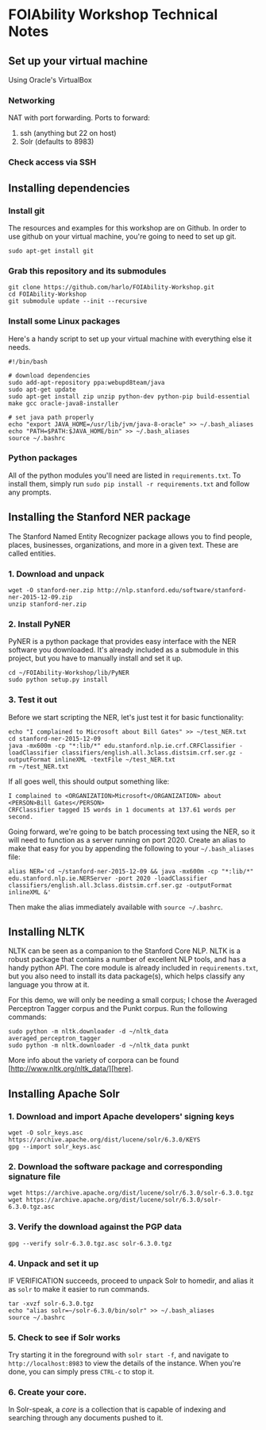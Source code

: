 # FOIAbility Workshop Technical Notes

## Set up your virtual machine

Using Oracle's VirtualBox

### Networking

NAT with port forwarding. Ports to forward:

1.	ssh (anything but 22 on host)
1.	Solr (defaults to 8983)

### Check access via SSH

## Installing dependencies

### Install git

The resources and examples for this workshop are on Github. In order to use github on your virtual machine, you're going to need to set up git.

```
sudo apt-get install git
```

### Grab this repository and its submodules

```
git clone https://github.com/harlo/FOIAbility-Workshop.git
cd FOIAbility-Workshop
git submodule update --init --recursive

```

### Install some Linux packages

Here's a handy script to set up your virtual machine with everything else it needs.

```
#!/bin/bash

# download dependencies
sudo add-apt-repository ppa:webupd8team/java
sudo apt-get update
sudo apt-get install zip unzip python-dev python-pip build-essential make gcc oracle-java8-installer

# set java path properly
echo "export JAVA_HOME=/usr/lib/jvm/java-8-oracle" >> ~/.bash_aliases
echo "PATH=$PATH:$JAVA_HOME/bin" >> ~/.bash_aliases
source ~/.bashrc
```

### Python packages

All of the python modules you'll need are listed in `requirements.txt`. To install them, simply run `sudo pip install -r requirements.txt` and follow any prompts.

## Installing the Stanford NER package

The Stanford Named Entity Recognizer package allows you to find people, places, businesses, organizations, and more in a given text. These are called entities.

### 1. Download and unpack

```
wget -O stanford-ner.zip http://nlp.stanford.edu/software/stanford-ner-2015-12-09.zip
unzip stanford-ner.zip
```

### 2. Install PyNER

PyNER is a python package that provides easy interface with the NER software you downloaded. It's already included as a submodule in this project, but you have to manually install and set it up.

```
cd ~/FOIAbility-Workshop/lib/PyNER
sudo python setup.py install
```

### 3. Test it out

Before we start scripting the NER, let's just test it for basic functionality:

```
echo "I complained to Microsoft about Bill Gates" >> ~/test_NER.txt
cd stanford-ner-2015-12-09
java -mx600m -cp "*:lib/*" edu.stanford.nlp.ie.crf.CRFClassifier -loadClassifier classifiers/english.all.3class.distsim.crf.ser.gz -outputFormat inlineXML -textFile ~/test_NER.txt
rm ~/test_NER.txt
```

If all goes well, this should output something like:

```
I complained to <ORGANIZATION>Microsoft</ORGANIZATION> about <PERSON>Bill Gates</PERSON>
CRFClassifier tagged 15 words in 1 documents at 137.61 words per second.
```

Going forward, we're going to be batch processing text using the NER, so it will need to function as a server running on port 2020. Create an alias to make that easy for you by appending the following to your `~/.bash_aliases` file:

```
alias NER='cd ~/stanford-ner-2015-12-09 && java -mx600m -cp "*:lib/*" edu.stanford.nlp.ie.NERServer -port 2020 -loadClassifier classifiers/english.all.3class.distsim.crf.ser.gz -outputFormat inlineXML &'
```

Then make the alias immediately available with `source ~/.bashrc`.

## Installing NLTK

NLTK can be seen as a companion to the Stanford Core NLP. NLTK is a robust package that contains a number of excellent NLP tools, and has a handy python API. The core module is already included in `requirements.txt`, but you also need to install its data package(s), which helps classify any language you throw at it.

For this demo, we will only be needing a small corpus; I chose the Averaged Perceptron Tagger corpus and the Punkt corpus. Run the following commands:

```
sudo python -m nltk.downloader -d ~/nltk_data averaged_perceptron_tagger
sudo python -m nltk.downloader -d ~/nltk_data punkt
```

More info about the variety of corpora can be found [http://www.nltk.org/nltk_data/][here].

## Installing Apache Solr

### 1. Download and import Apache developers' signing keys

```
wget -O solr_keys.asc https://archive.apache.org/dist/lucene/solr/6.3.0/KEYS
gpg --import solr_keys.asc
```

### 2. Download the software package and corresponding signature file

```
wget https://archive.apache.org/dist/lucene/solr/6.3.0/solr-6.3.0.tgz
wget https://archive.apache.org/dist/lucene/solr/6.3.0/solr-6.3.0.tgz.asc
```

### 3. Verify the download against the PGP data

```
gpg --verify solr-6.3.0.tgz.asc solr-6.3.0.tgz
```

### 4. Unpack and set it up

IF VERIFICATION succeeds, proceed to unpack Solr to homedir, and alias it as `solr` to make it easier to run commands.

```
tar -xvzf solr-6.3.0.tgz
echo "alias solr=~/solr-6.3.0/bin/solr" >> ~/.bash_aliases
source ~/.bashrc
```

### 5. Check to see if Solr works

Try starting it in the foreground with `solr start -f`, and navigate to `http://localhost:8983` to view the details of the instance. When you're done, you can simply press `CTRL-c` to stop it.

### 6. Create your core.

In Solr-speak, a *core* is a collection that is capable of indexing and searching through any documents pushed to it.
